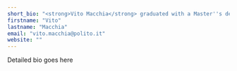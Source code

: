 ```yaml
---
short_bio: "<strong>Vito Macchia</strong> graduated with a Master''s degree in Computer Engineering at Politecnico di Torino in 2009. He works as a Research Assistant at <a href="www.polito.it/LabRob" target="_blank">www.polito.it/LabRob</a>"
firstname: "Vito"
lastname: "Macchia"
email: "vito.macchia@polito.it"
website: ""
---
```


Detailed bio goes here
